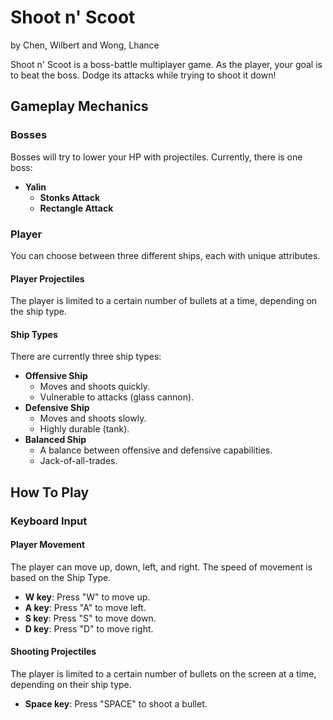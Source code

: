 # Shoot n' Scoot
by Chen, Wilbert and Wong, Lhance

Shoot n' Scoot is a boss-battle multiplayer game. As the player, your goal is to beat the boss. Dodge its attacks while trying to shoot it down!

## Gameplay Mechanics

### Bosses
Bosses will try to lower your HP with projectiles. Currently, there is one boss:

- **Yalin**
  - **Stonks Attack**
  - **Rectangle Attack**

### Player
You can choose between three different ships, each with unique attributes.

#### Player Projectiles
The player is limited to a certain number of bullets at a time, depending on the ship type.

#### Ship Types
There are currently three ship types:

- **Offensive Ship**
  - Moves and shoots quickly.
  - Vulnerable to attacks (glass cannon).
- **Defensive Ship**
  - Moves and shoots slowly.
  - Highly durable (tank).
- **Balanced Ship**
  - A balance between offensive and defensive capabilities.
  - Jack-of-all-trades.

## How To Play

### Keyboard Input

#### Player Movement
The player can move up, down, left, and right. The speed of movement is based on the Ship Type.

- **W key**: Press "W" to move up.
- **A key**: Press "A" to move left.
- **S key**: Press "S" to move down.
- **D key**: Press "D" to move right.

#### Shooting Projectiles
The player is limited to a certain number of bullets on the screen at a time, depending on their ship type.

- **Space key**: Press "SPACE" to shoot a bullet.
